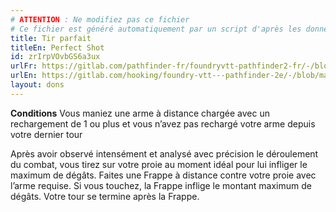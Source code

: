 ```yaml
---
# ATTENTION : Ne modifiez pas ce fichier
# Ce fichier est généré automatiquement par un script d'après les données du module Foundry VTT officiel et de sa traduction
title: Tir parfait
titleEn: Perfect Shot
id: zrIrpVOvbGS6a3ux
urlFr: https://gitlab.com/pathfinder-fr/foundryvtt-pathfinder2-fr/-/blob/master/data/feats/zrIrpVOvbGS6a3ux.htm
urlEn: https://gitlab.com/hooking/foundry-vtt---pathfinder-2e/-/blob/master/packs/data/feats.db/perfect-shot.json
layout: dons
---
```

**Conditions** Vous maniez une arme à distance chargée avec un rechargement de 1 ou plus et vous n’avez pas rechargé votre arme depuis votre dernier tour

Après avoir observé intensément et analysé avec précision le déroulement du combat, vous tirez sur votre proie au moment idéal pour lui infliger le maximum de dégâts. Faites une Frappe à distance contre votre proie avec l’arme requise. Si vous touchez, la Frappe inflige le montant maximum de dégâts. Votre tour se termine après la Frappe.
